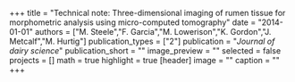 +++
title = "Technical note: Three-dimensional imaging of rumen tissue for morphometric analysis using micro-computed tomography"
date = "2014-01-01"
authors = ["M. Steele","F. Garcia","M. Lowerison","K. Gordon","J. Metcalf","M. Hurtig"]
publication_types = ["2"]
publication = "_Journal of dairy science_"
publication_short = ""
image_preview = ""
selected = false
projects = []
math = true
highlight = true
[header]
image = ""
caption = ""
+++

